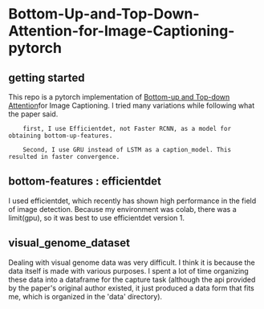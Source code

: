 # Bottom-Up-and-Top-Down-Attention-for-Image-Captioning-pytorch



## getting started
This repo is a pytorch implementation of [Bottom-up and Top-down Attention](https://arxiv.org/pdf/1707.07998v3.pdf)for Image Captioning.
I tried many variations while following what the paper said.

        first, I use Efficientdet, not Faster RCNN, as a model for obtaining bottom-up-features.
        
        Second, I use GRU instead of LSTM as a caption_model. This resulted in faster convergence.
        


## bottom-features : efficientdet
I used efficientdet, which recently has shown high performance in the field of image detection.
Because my environment was colab, there was a limit(gpu), so it was best to use efficientdet version 1.



## visual_genome_dataset
Dealing with visual genome data was very difficult. I think it is because the data itself is made with various purposes. I spent a lot of time organizing these data into a dataframe for the capture task (although the api provided by the paper's original author existed, it just produced a data form that fits me, which is organized in the 'data' directory).



##
